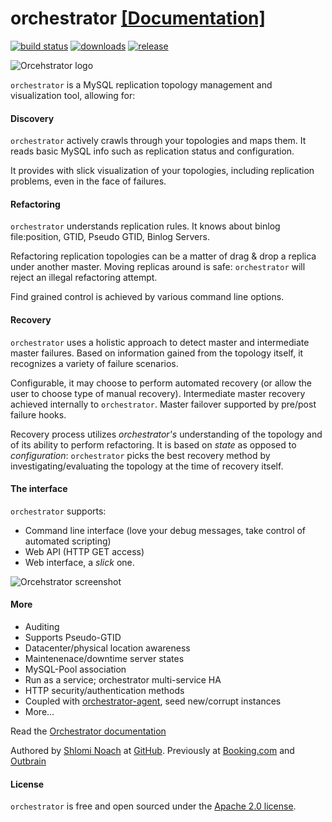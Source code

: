 # orchestrator [[Documentation]](https://github.com/github/orchestrator/tree/master/docs)

[![build status](https://travis-ci.org/github/orchestrator.svg)](https://travis-ci.org/github/orchestrator) [![downloads](https://img.shields.io/github/downloads/github/orchestrator/total.svg)](https://github.com/github/orchestrator/releases) [![release](https://img.shields.io/github/release/github/orchestrator.svg)](https://github.com/github/orchestrator/releases)

![Orcehstrator logo](https://github.com/github/orchestrator/raw/master/docs/images/orchestrator-logo-wide.png)

`orchestrator` is a MySQL replication topology management and visualization tool, allowing for:

#### Discovery

`orchestrator` actively crawls through your topologies and maps them. It reads basic MySQL info such as replication status and configuration.

It provides with slick visualization of your topologies, including replication problems, even in the face of failures.

#### Refactoring

`orchestrator` understands replication rules. It knows about binlog file:position, GTID, Pseudo GTID, Binlog Servers.

Refactoring replication topologies can be a matter of drag & drop a replica under another master. Moving replicas around is safe: `orchestrator` will reject an illegal refactoring attempt.

Find grained control is achieved by various command line options.

#### Recovery

`orchestrator` uses a holistic approach to detect master and intermediate master failures. Based on information gained from the topology itself, it recognizes a variety of failure scenarios.

Configurable, it may choose to perform automated recovery (or allow the user to choose type of manual recovery). Intermediate master recovery achieved internally to `orchestrator`. Master failover supported by pre/post failure hooks.

Recovery process utilizes _orchestrator's_ understanding of the topology and of its ability to perform refactoring. It is based on _state_ as opposed to _configuration_: `orchestrator` picks the best recovery method by investigating/evaluating the topology at the time of
recovery itself.

#### The interface

`orchestrator` supports:

- Command line interface (love your debug messages, take control of automated scripting)
- Web API (HTTP GET access)
- Web interface, a _slick_ one.

![Orcehstrator screenshot](https://github.com/github/orchestrator/raw/master/docs/images/orchestrator-simple-topology.png)

#### More

- Auditing
- Supports Pseudo-GTID
- Datacenter/physical location awareness
- Maintenenace/downtime server states
- MySQL-Pool association
- Run as a service; orchestrator multi-service HA
- HTTP security/authentication methods
- Coupled with [orchestrator-agent](https://github.com/github/orchestrator-agent), seed new/corrupt instances
- More...

Read the [Orchestrator documentation](https://github.com/github/orchestrator/tree/master/docs)

Authored by [Shlomi Noach](https://github.com/shlomi-noach) at [GitHub](http://github.com). Previously at [Booking.com](http://booking.com) and [Outbrain](http://outbrain.com)

#### License

`orchestrator` is free and open sourced under the [Apache 2.0 license](LICENSE).
